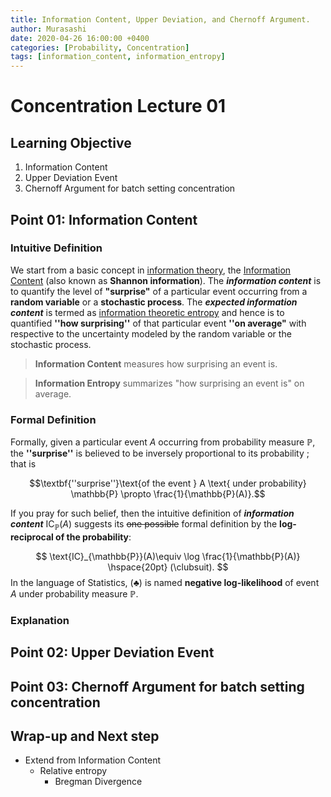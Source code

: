 ```yaml
---
title: Information Content, Upper Deviation, and Chernoff Argument.
author: Murasashi
date: 2020-04-26 16:00:00 +0400
categories: [Probability, Concentration] 
tags: [information_content, information_entropy]
---
```


# Concentration Lecture 01

## Learning Objective

1. Information Content
2. Upper Deviation Event
3. Chernoff Argument for batch setting concentration


## Point 01: Information Content

### Intuitive Definition
We start from a basic concept in [information theory](https://en.wikipedia.org/wiki/Information_theory "Information theory"),  the [Information Content]([https://en.wikipedia.org/wiki/Information_content](https://en.wikipedia.org/wiki/Information_content)) (also known as **Shannon information**).  The **_information content_** is to 
quantify the level of __"surprise"__ of a particular event occurring from a __random variable__ or a __stochastic process__. The **_expected information content_** is termed as [information theoretic entropy](https://en.wikipedia.org/wiki/Entropy_(information_theory) "Entropy (information theory)") and hence is to quantified __''how surprising''__ of that particular event __''on average"__ with respective to the uncertainty modeled by the random variable or the stochastic process. 

> __Information Content__ measures how surprising an event is.

>__Information Entropy__ summarizes "how surprising an event is" on average.

### Formal Definition

Formally, given a particular event $A$ occurring from probability measure $\mathbb{P}$, the __''surprise''__ is believed to be inversely proportional to its probability ; that is 

$$\textbf{''surprise''}\text{of the event } A \text{ under probability} \mathbb{P} \propto \frac{1}{\mathbb{P}(A)}.$$

If you pray for such belief, then the intuitive definition of **_information content_** $\text{IC}_{\mathbb{P}}(A)$ suggests its ~~one possible~~  formal definition by the __log-reciprocal of the probability__:

$$
\text{IC}_{\mathbb{P}}(A)\equiv \log \frac{1}{\mathbb{P}(A)}  \hspace{20pt} (\clubsuit).
$$
In the language of Statistics, $(\clubsuit)$ is named __negative log-likelihood__ of event $A$ under probability measure $\mathbb{P}$.

### Explanation



## Point 02: Upper Deviation Event

## Point 03: Chernoff Argument for batch setting concentration



## Wrap-up and Next step

- Extend from Information Content
	+ Relative entropy
		+ Bregman Divergence
